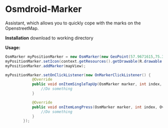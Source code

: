 # Osmdroid-Marker
Assistant, which allows you to quickly cope with the marks on the OpenstreetMap.

**Installation**
download to working directory

**Usage:**
```Java
OsmMarker myPositionMarker = new OsmMarker(new GeoPoint(57.9671615,75.3016578));
myPositionMarker.setIcon(context.getResources().getDrawable(R.drawable.myperson));
myPositionMarker.addMarker(mapView);

myPositionMarker.setOnClickListener(new OnMarkerClickListener() {
            @Override
            public void onItemSingleTapUp(OsmMarker marker, int index, OverlayItem item) {
                //Do something
            }

            @Override
            public void onItemLongPress(OsmMarker marker, int index, OverlayItem item) {
                //Do something
            }
        });
```
